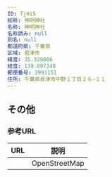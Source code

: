 ```yaml
---
ID: TjHi5
総称: 神明神社
名称: 神明神社
名称読み: null
別名: null
都道府県: 千葉県
区域: 君津市
緯度: 35.329806
経度: 139.897348
郵便番号: 2991151
住所: 千葉県君津市中野１丁目２６−１１
---
```


## その他

### 参考URL

| URL | 説明          |
| --- | ------------- |
|     | OpenStreetMap |
